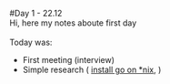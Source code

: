 #Day 1 - 22.12
<br>Hi, here my notes aboute first day<br>
<br>Today was:

  <ul>
    <li>First meeting (interview)</li>
    <li>Simple research (
       <a href="https://golangdocs.com/install-go-linux">install go on *nix<a/>,
    )</li>
  </ul>

